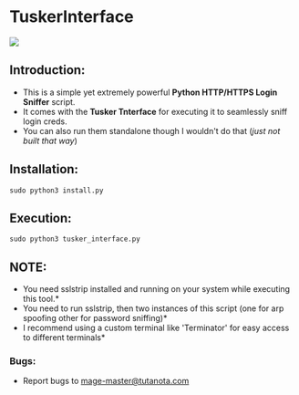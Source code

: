 # TuskerInterface


![](https://github.com/mage-master/TuskerInterface/blob/main/banner.png)




## Introduction:

- This is a simple yet extremely powerful **Python HTTP/HTTPS Login Sniffer** script.
- It comes with the **Tusker Tnterface** for executing it to seamlessly sniff login creds.
- You can also run them standalone though I wouldn't do that (*just not built that way*)



## Installation:

 ```sudo python3 install.py```




## Execution:
 ```sudo python3 tusker_interface.py```


 
## NOTE: 

- You need sslstrip installed and running on your system while executing this tool.*
- You need to run sslstrip, then two instances of this script (one for arp spoofing other for password sniffing)*
- I recommend using a custom terminal like 'Terminator' for easy access to different terminals*


### Bugs:
- Report bugs to mage-master@tutanota.com

